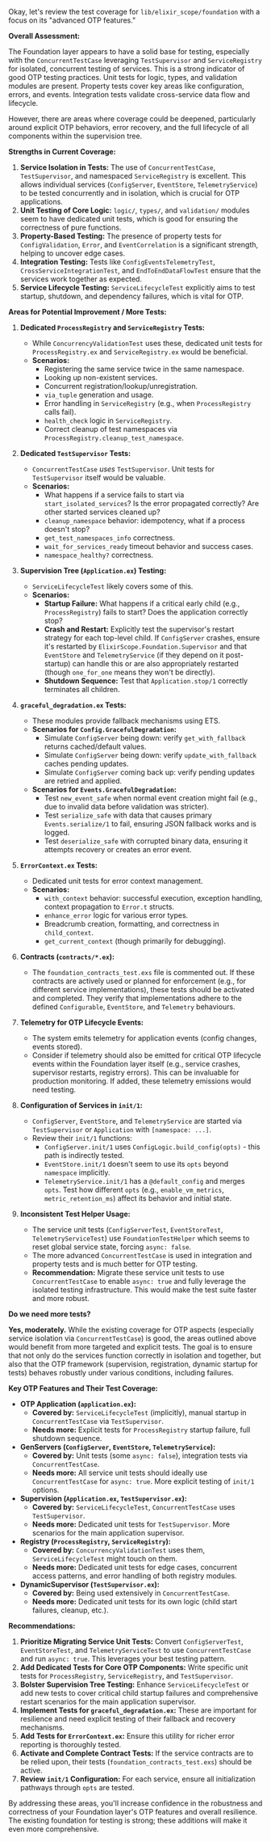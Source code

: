 Okay, let's review the test coverage for `lib/elixir_scope/foundation` with a focus on its "advanced OTP features."

**Overall Assessment:**

The Foundation layer appears to have a solid base for testing, especially with the `ConcurrentTestCase` leveraging `TestSupervisor` and `ServiceRegistry` for isolated, concurrent testing of services. This is a strong indicator of good OTP testing practices. Unit tests for logic, types, and validation modules are present. Property tests cover key areas like configuration, errors, and events. Integration tests validate cross-service data flow and lifecycle.

However, there are areas where coverage could be deepened, particularly around explicit OTP behaviors, error recovery, and the full lifecycle of all components within the supervision tree.

**Strengths in Current Coverage:**

1.  **Service Isolation in Tests:** The use of `ConcurrentTestCase`, `TestSupervisor`, and namespaced `ServiceRegistry` is excellent. This allows individual services (`ConfigServer`, `EventStore`, `TelemetryService`) to be tested concurrently and in isolation, which is crucial for OTP applications.
2.  **Unit Testing of Core Logic:** `logic/`, `types/`, and `validation/` modules seem to have dedicated unit tests, which is good for ensuring the correctness of pure functions.
3.  **Property-Based Testing:** The presence of property tests for `ConfigValidation`, `Error`, and `EventCorrelation` is a significant strength, helping to uncover edge cases.
4.  **Integration Testing:** Tests like `ConfigEventsTelemetryTest`, `CrossServiceIntegrationTest`, and `EndToEndDataFlowTest` ensure that the services work together as expected.
5.  **Service Lifecycle Testing:** `ServiceLifecycleTest` explicitly aims to test startup, shutdown, and dependency failures, which is vital for OTP.

**Areas for Potential Improvement / More Tests:**

1.  **Dedicated `ProcessRegistry` and `ServiceRegistry` Tests:**
    *   While `ConcurrencyValidationTest` uses these, dedicated unit tests for `ProcessRegistry.ex` and `ServiceRegistry.ex` would be beneficial.
    *   **Scenarios:**
        *   Registering the same service twice in the same namespace.
        *   Looking up non-existent services.
        *   Concurrent registration/lookup/unregistration.
        *   `via_tuple` generation and usage.
        *   Error handling in `ServiceRegistry` (e.g., when `ProcessRegistry` calls fail).
        *   `health_check` logic in `ServiceRegistry`.
        *   Correct cleanup of test namespaces via `ProcessRegistry.cleanup_test_namespace`.

2.  **Dedicated `TestSupervisor` Tests:**
    *   `ConcurrentTestCase` *uses* `TestSupervisor`. Unit tests for `TestSupervisor` itself would be valuable.
    *   **Scenarios:**
        *   What happens if a service fails to start via `start_isolated_services`? Is the error propagated correctly? Are other started services cleaned up?
        *   `cleanup_namespace` behavior: idempotency, what if a process doesn't stop?
        *   `get_test_namespaces_info` correctness.
        *   `wait_for_services_ready` timeout behavior and success cases.
        *   `namespace_healthy?` correctness.

3.  **Supervision Tree (`Application.ex`) Testing:**
    *   `ServiceLifecycleTest` likely covers some of this.
    *   **Scenarios:**
        *   **Startup Failure:** What happens if a critical early child (e.g., `ProcessRegistry`) fails to start? Does the application correctly stop?
        *   **Crash and Restart:** Explicitly test the supervisor's restart strategy for each top-level child. If `ConfigServer` crashes, ensure it's restarted by `ElixirScope.Foundation.Supervisor` and that `EventStore` and `TelemetryService` (if they depend on it post-startup) can handle this or are also appropriately restarted (though `one_for_one` means they won't be directly).
        *   **Shutdown Sequence:** Test that `Application.stop/1` correctly terminates all children.

4.  **`graceful_degradation.ex` Tests:**
    *   These modules provide fallback mechanisms using ETS.
    *   **Scenarios for `Config.GracefulDegradation`:**
        *   Simulate `ConfigServer` being down: verify `get_with_fallback` returns cached/default values.
        *   Simulate `ConfigServer` being down: verify `update_with_fallback` caches pending updates.
        *   Simulate `ConfigServer` coming back up: verify pending updates are retried and applied.
    *   **Scenarios for `Events.GracefulDegradation`:**
        *   Test `new_event_safe` when normal event creation might fail (e.g., due to invalid data before validation was stricter).
        *   Test `serialize_safe` with data that causes primary `Events.serialize/1` to fail, ensuring JSON fallback works and is logged.
        *   Test `deserialize_safe` with corrupted binary data, ensuring it attempts recovery or creates an error event.

5.  **`ErrorContext.ex` Tests:**
    *   Dedicated unit tests for error context management.
    *   **Scenarios:**
        *   `with_context` behavior: successful execution, exception handling, context propagation to `Error.t` structs.
        *   `enhance_error` logic for various error types.
        *   Breadcrumb creation, formatting, and correctness in `child_context`.
        *   `get_current_context` (though primarily for debugging).

6.  **Contracts (`contracts/*.ex`):**
    *   The `foundation_contracts_test.exs` file is commented out. If these contracts are actively used or planned for enforcement (e.g., for different service implementations), these tests should be activated and completed. They verify that implementations adhere to the defined `Configurable`, `EventStore`, and `Telemetry` behaviours.

7.  **Telemetry for OTP Lifecycle Events:**
    *   The system emits telemetry for application events (config changes, events stored).
    *   Consider if telemetry should also be emitted for critical OTP lifecycle events within the Foundation layer itself (e.g., service crashes, supervisor restarts, registry errors). This can be invaluable for production monitoring. If added, these telemetry emissions would need testing.

8.  **Configuration of Services in `init/1`:**
    *   `ConfigServer`, `EventStore`, and `TelemetryService` are started via `TestSupervisor` or `Application` with `[namespace: ...]`.
    *   Review their `init/1` functions:
        *   `ConfigServer.init/1` uses `ConfigLogic.build_config(opts)` - this path is indirectly tested.
        *   `EventStore.init/1` doesn't seem to use its `opts` beyond `namespace` implicitly.
        *   `TelemetryService.init/1` has a `@default_config` and merges `opts`. Test how different `opts` (e.g., `enable_vm_metrics`, `metric_retention_ms`) affect its behavior and initial state.

9.  **Inconsistent Test Helper Usage:**
    *   The service unit tests (`ConfigServerTest`, `EventStoreTest`, `TelemetryServiceTest`) use `FoundationTestHelper` which seems to reset global service state, forcing `async: false`.
    *   The more advanced `ConcurrentTestCase` is used in integration and property tests and is much better for OTP testing.
    *   **Recommendation:** Migrate these service unit tests to use `ConcurrentTestCase` to enable `async: true` and fully leverage the isolated testing infrastructure. This would make the test suite faster and more robust.

**Do we need more tests?**

**Yes, moderately.** While the existing coverage for OTP aspects (especially service isolation via `ConcurrentTestCase`) is good, the areas outlined above would benefit from more targeted and explicit tests. The goal is to ensure that not only do the services function correctly in isolation and together, but also that the OTP framework (supervision, registration, dynamic startup for tests) behaves robustly under various conditions, including failures.

**Key OTP Features and Their Test Coverage:**

*   **OTP Application (`application.ex`):**
    *   **Covered by:** `ServiceLifecycleTest` (implicitly), manual startup in `ConcurrentTestCase` via `TestSupervisor`.
    *   **Needs more:** Explicit tests for `ProcessRegistry` startup failure, full shutdown sequence.
*   **GenServers (`ConfigServer`, `EventStore`, `TelemetryService`):**
    *   **Covered by:** Unit tests (some `async: false`), integration tests via `ConcurrentTestCase`.
    *   **Needs more:** All service unit tests should ideally use `ConcurrentTestCase` for `async: true`. More explicit testing of `init/1` options.
*   **Supervision (`Application.ex`, `TestSupervisor.ex`):**
    *   **Covered by:** `ServiceLifecycleTest`, `ConcurrentTestCase` uses `TestSupervisor`.
    *   **Needs more:** Dedicated unit tests for `TestSupervisor`. More scenarios for the main application supervisor.
*   **Registry (`ProcessRegistry`, `ServiceRegistry`):**
    *   **Covered by:** `ConcurrencyValidationTest` uses them, `ServiceLifecycleTest` might touch on them.
    *   **Needs more:** Dedicated unit tests for edge cases, concurrent access patterns, and error handling of both registry modules.
*   **DynamicSupervisor (`TestSupervisor.ex`):**
    *   **Covered by:** Being used extensively in `ConcurrentTestCase`.
    *   **Needs more:** Dedicated unit tests for its own logic (child start failures, cleanup, etc.).

**Recommendations:**

1.  **Prioritize Migrating Service Unit Tests:** Convert `ConfigServerTest`, `EventStoreTest`, and `TelemetryServiceTest` to use `ConcurrentTestCase` and run `async: true`. This leverages your best testing pattern.
2.  **Add Dedicated Tests for Core OTP Components:** Write specific unit tests for `ProcessRegistry`, `ServiceRegistry`, and `TestSupervisor`.
3.  **Bolster Supervision Tree Testing:** Enhance `ServiceLifecycleTest` or add new tests to cover critical child startup failures and comprehensive restart scenarios for the main application supervisor.
4.  **Implement Tests for `graceful_degradation.ex`:** These are important for resilience and need explicit testing of their fallback and recovery mechanisms.
5.  **Add Tests for `ErrorContext.ex`:** Ensure this utility for richer error reporting is thoroughly tested.
6.  **Activate and Complete Contract Tests:** If the service contracts are to be relied upon, their tests (`foundation_contracts_test.exs`) should be active.
7.  **Review `init/1` Configuration:** For each service, ensure all initialization pathways through `opts` are tested.

By addressing these areas, you'll increase confidence in the robustness and correctness of your Foundation layer's OTP features and overall resilience. The existing foundation for testing is strong; these additions will make it even more comprehensive.